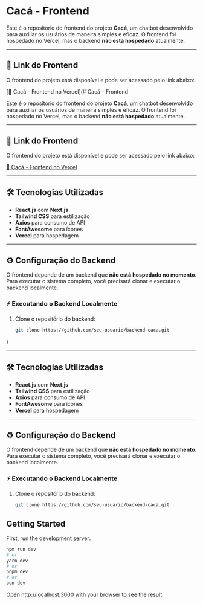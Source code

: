 # Cacá - Frontend

Este é o repositório do frontend do projeto **Cacá**, um chatbot desenvolvido para auxiliar os usuários de maneira simples e eficaz. O frontend foi hospedado no Vercel, mas o backend **não está hospedado** atualmente.

---

## 🚀 Link do Frontend

O frontend do projeto está disponível e pode ser acessado pelo link abaixo:

[🔗 Cacá - Frontend no Vercel](# Cacá - Frontend

Este é o repositório do frontend do projeto **Cacá**, um chatbot desenvolvido para auxiliar os usuários de maneira simples e eficaz. O frontend foi hospedado no Vercel, mas o backend **não está hospedado** atualmente.

---

## 🚀 Link do Frontend

O frontend do projeto está disponível e pode ser acessado pelo link abaixo:

[🔗 Cacá - Frontend no Vercel](https://caca-eosin.vercel.app/recommendations)

---

## 🛠️ Tecnologias Utilizadas

- **React.js** com **Next.js**
- **Tailwind CSS** para estilização
- **Axios** para consumo de API
- **FontAwesome** para ícones
- **Vercel** para hospedagem

---

## ⚙️ Configuração do Backend

O frontend depende de um backend que **não está hospedado no momento**. Para executar o sistema completo, você precisará clonar e executar o backend localmente.

### ⚡ Executando o Backend Localmente

1. Clone o repositório do backend:
   ```bash
   git clone https://github.com/seu-usuario/backend-caca.git
)

---

## 🛠️ Tecnologias Utilizadas

- **React.js** com **Next.js**
- **Tailwind CSS** para estilização
- **Axios** para consumo de API
- **FontAwesome** para ícones
- **Vercel** para hospedagem

---

## ⚙️ Configuração do Backend

O frontend depende de um backend que **não está hospedado no momento**. Para executar o sistema completo, você precisará clonar e executar o backend localmente.

### ⚡ Executando o Backend Localmente

1. Clone o repositório do backend:
   ```bash
   git clone https://github.com/seu-usuario/backend-caca.git

   ```

## Getting Started

First, run the development server:

```bash
npm run dev
# or
yarn dev
# or
pnpm dev
# or
bun dev
```

Open [http://localhost:3000](http://localhost:3000) with your browser to see the result.
